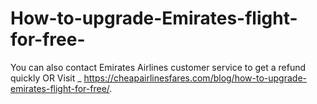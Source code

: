# How-to-upgrade-Emirates-flight-for-free-
 You can also contact Emirates Airlines customer service to get a refund quickly OR Visit _ https://cheapairlinesfares.com/blog/how-to-upgrade-emirates-flight-for-free/. 
